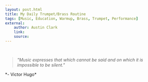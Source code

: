 ```yaml
---
layout: post.html
title: My Daily Trumpet/Brass Routine
tags: [Music, Education, Warmup, Brass, Trumpet, Performance]
external: 
    author: Austin Clark
    link:
    source: 
---
```



&nbsp;&nbsp;&nbsp;&nbsp;&nbsp;&nbsp;

> *"Music expresses that which cannot be said and on which it is impossible to be silent."* 
<p>                                                          *- Victor Hugo*<p>
